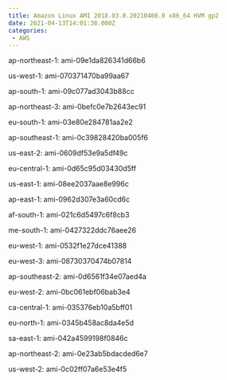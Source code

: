 ```yaml
---
title: Amazon Linux AMI 2018.03.0.20210408.0 x86_64 HVM gp2
date: 2021-04-13T14:01:38.000Z
categories:
 - AWS
---
```


ap-northeast-1: ami-09e1da826341d66b6

us-west-1: ami-070371470ba99aa67

ap-south-1: ami-09c077ad3043b88cc

ap-northeast-3: ami-0befc0e7b2643ec91

eu-south-1: ami-03e80e284781aa2e2

ap-southeast-1: ami-0c39828420ba005f6

us-east-2: ami-0609df53e9a5df49c

eu-central-1: ami-0d65c95d03430d5ff

us-east-1: ami-08ee2037aae8e996c

ap-east-1: ami-0962d307e3a60cd6c

af-south-1: ami-021c6d5497c6f8cb3

me-south-1: ami-0427322ddc76aee26

eu-west-1: ami-0532f1e27dce41388

eu-west-3: ami-08730370474b07814

ap-southeast-2: ami-0d6561f34e07aed4a

eu-west-2: ami-0bc061ebf06bab3e4

ca-central-1: ami-035376eb10a5bff01

eu-north-1: ami-0345b458ac8da4e5d

sa-east-1: ami-042a4599198f0846c

ap-northeast-2: ami-0e23ab5bdacded6e7

us-west-2: ami-0c02ff07a6e53e4f5

